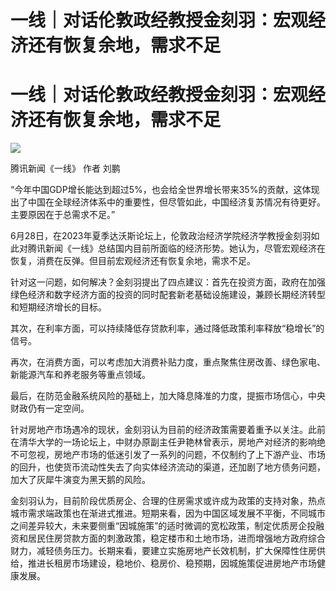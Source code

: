 # 一线｜对话伦敦政经教授金刻羽：宏观经济还有恢复余地，需求不足

# 一线｜对话伦敦政经教授金刻羽：宏观经济还有恢复余地，需求不足

![](https://inews.gtimg.com/om_bt/OrqfUv1HVQaQVIRTWlhiOubyXBpqqKwO1pE6bKRlLBBgwAA/1000)

腾讯新闻《一线》 作者 刘鹏

“今年中国GDP增长能达到超过5%，也会给全世界增长带来35%的贡献，这体现出了中国在全球经济体系中的重要性，但尽管如此，中国经济复苏情况有待更好。主要原因在于总需求不足。”

6月28日，在2023年夏季达沃斯论坛上，伦敦政治经济学院经济学教授金刻羽如此对腾讯新闻《一线》总结国内目前所面临的经济形势。她认为，尽管宏观经济在恢复，消费在反弹。但目前宏观经济还有恢复余地，需求不足。

针对这一问题，如何解决？金刻羽提出了四点建议：首先在投资方面，政府在加强绿色经济和数字经济方面的投资的同时配套新老基础设施建设，兼顾长期经济转型和短期经济增长的目标。

其次，在利率方面，可以持续降低存贷款利率，通过降低政策利率释放“稳增长”的信号。

再次，在消费方面，可以考虑加大消费补贴力度，重点聚焦住房改善、绿色家电、新能源汽车和养老服务等重点领域。

最后，在防范金融系统风险的基础上，加大降息降准的力度，提振市场信心，中央财政仍有一定空间。

针对房地产市场遇冷的现状，金刻羽认为目前的经济政策需要着重予以关注。此前在清华大学的一场论坛上，中财办原副主任尹艳林曾表示，房地产对经济的影响绝不可忽视，房地产市场的低迷引发了一系列的问题，不仅制约了上下游产业、市场的回升，也使货币流动性失去了向实体经济流动的渠道，还加剧了地方债务问题，加大了灰犀牛演变为黑天鹅的风险。

金刻羽认为，目前阶段优质房企、合理的住房需求或许成为政策的支持对象，热点城市需求端政策也在渐进式推进。短期来看，因为中国区域发展不平衡，不同城市之间差异较大，未来要侧重“因城施策”的适时微调的宽松政策，制定优质房企投融资和居民住房贷款方面的刺激政策，稳定楼市和土地市场，进而增强地方政府综合财力，减轻债务压力。长期来看，要建立实施房地产长效机制，扩大保障性住房供给，推进长租房市场建设，稳地价、稳房价、稳预期，因城施策促进房地产市场健康发展。


